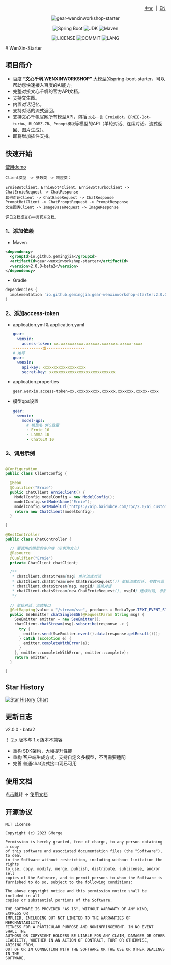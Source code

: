 <div align="right">
<a href="/README.md">中文</a> &nbsp;|&nbsp;
<a href="/README-EN.md">EN</a>
</div>

<div align="center">

![gear-wenxinworkshop-starter](https://socialify.git.ci/GMerge01/wenxin-starter/image?font=Inter&forks=1&issues=1&language=1&name=1&owner=1&pattern=Floating%20Cogs&pulls=1&stargazers=1&theme=Light)

![Spring Boot](https://img.shields.io/badge/Spring%20Boot-3.1.2-brightgreen.svg)
![JDK](https://img.shields.io/badge/JDK-17.0.5-orange.svg)
![Maven](https://img.shields.io/badge/Maven-3.9-blue.svg)

![LICENSE](https://img.shields.io/github/license/GMerge01/wenxin-starter?style=flat-square)
![COMMIT](https://img.shields.io/github/last-commit/GMerge01/wenxin-starter?style=flat-square)
![LANG](https://img.shields.io/badge/language-Java-7F52FF?style=flat-square)

</div>
# WenXin-Starter

## 项目简介
- 百度 **“文心千帆 WENXINWORKSHOP”** 大模型的spring-boot-starter，可以帮助您快速接入百度的AI能力。
- 完整对接文心千帆的官方API文档。
- 支持文生图。
- 内置对话记忆。
- 支持对话的流式返回。
- 支持文心千帆官网所有模型API，包括  `文心一言 ErnieBot`、`ERNIE-Bot-turbo`、`BLOOMZ-7B`、`Prompt模板`等模型的API（单轮对话、连续对话、流式返回、图片生成）。
- 即将增加插件支持。

## 快速开始

[使用demo](https://github.com/gemingjia/springboot-wenxin-demo)

```text
Client类型 -> 参数类 -> 响应类：

ErnieBotClient、ErnieBot4Client、ErnieBotTurboClient -> ChatErnieRequest -> ChatResponse
其他对话Client -> ChatBaseRequest -> ChatResponse
PromptBotClient -> ChatPromptRequest -> PromptResponse
文生图类Client -> ImageBaseRequest -> ImageResponse

详见文档或文心一言官方文档。
```

### 1、添加依赖

- Maven
```xml
<dependency>
  <groupId>io.github.gemingjia</groupId>
  <artifactId>gear-wenxinworkshop-starter</artifactId>
  <version>2.0.0-beta2</version>
</dependency>
```
- Gradle
```gradle
dependencies {
  implementation 'io.github.gemingjia:gear-wenxinworkshop-starter:2.0.0-beta2' 
}
```

### 2、添加access-token
- application.yml & application.yaml
  ```yaml
  gear:
    wenxin:
      access-token: xx.xxxxxxxxxx.xxxxxx.xxxxxxx.xxxxx-xxxx
  -------------或-----------------
  # 推荐
  gear:
    wenxin:
      api-key: xxxxxxxxxxxxxxxxxxx
      secret-key: xxxxxxxxxxxxxxxxxxxxxxxxxxxxx
  ```
- application.properties
  ```properties
  gear.wenxin.access-token=xx.xxxxxxxxxx.xxxxxx.xxxxxxx.xxxxx-xxxx
  ```

- 模型qps设置
  ```yaml
  gear:
    wenxin:
      model-qps:
        # 模型名 QPS数量
        - Ernie 10
        - Lamma 10
        - ChatGLM 10
  ```

### 3、调用示例

```java

@Configuration
public class ClientConfig {

  @Bean
  @Qualifier("Ernie")
  public ChatClient ernieClient() {
    ModelConfig modelConfig = new ModelConfig();
    modelConfig.setModelName("Ernie");
    modelConfig.setModelUrl("https://aip.baidubce.com/rpc/2.0/ai_custom/v1/wenxinworkshop/chat/completions");
    return new ChatClient(modelConfig);
  }

}

@RestController
public class ChatController {

  // 要调用的模型的客户端（示例为文心）
  @Resource
  @Qualifier("Ernie")
  private ChatClient chatClient;

  /**
   * chatClient.chatStream(msg) 单轮流式对话
   * chatClient.chatStream(new ChatErnieRequest()) 单轮流式对话, 参数可调
   * chatClient.chatsStream(msg, msgId) 连续对话
   * chatClient.chatsStream(new ChatErnieRequest(), msgId) 连续对话, 参数可调
   */
  
  // 单轮对话，流式接口
  @GetMapping(value = "/stream/sse", produces = MediaType.TEXT_EVENT_STREAM_VALUE)
  public SseEmitter chatSingleSSE(@RequestParam String msg) {
    SseEmitter emitter = new SseEmitter();
    chatClient.chatStream(msg).subscribe(response -> {
      try {
        emitter.send(SseEmitter.event().data(response.getResult()));
      } catch (Exception e) {
        emitter.completeWithError(e);
      }
    }, emitter::completeWithError, emitter::complete);
    return emitter;
  }

}
```

## Star History

[![Star History Chart](https://api.star-history.com/svg?repos=GMerge01/wenxin-starter&type=Date)](https://star-history.com/#GMerge01/wenxin-starter)

## 更新日志
v2.0.0 - bata2

！ 2.x 版本与 1.x 版本不兼容
- 重构 SDK架构，大幅提升性能
- 重构 客户端生成方式，支持自定义多模型，不再需要适配
- 完善 普通chat流式接口现已可用

## 使用文档

<div>
点击跳转 => 
<a href="/wenxin-doc.md">使用文档</a>
</div>

## 开源协议
```text
MIT License

Copyright (c) 2023 GMerge

Permission is hereby granted, free of charge, to any person obtaining a copy
of this software and associated documentation files (the "Software"), to deal
in the Software without restriction, including without limitation the rights
to use, copy, modify, merge, publish, distribute, sublicense, and/or sell
copies of the Software, and to permit persons to whom the Software is
furnished to do so, subject to the following conditions:

The above copyright notice and this permission notice shall be included in all
copies or substantial portions of the Software.

THE SOFTWARE IS PROVIDED "AS IS", WITHOUT WARRANTY OF ANY KIND, EXPRESS OR
IMPLIED, INCLUDING BUT NOT LIMITED TO THE WARRANTIES OF MERCHANTABILITY,
FITNESS FOR A PARTICULAR PURPOSE AND NONINFRINGEMENT. IN NO EVENT SHALL THE
AUTHORS OR COPYRIGHT HOLDERS BE LIABLE FOR ANY CLAIM, DAMAGES OR OTHER
LIABILITY, WHETHER IN AN ACTION OF CONTRACT, TORT OR OTHERWISE, ARISING FROM,
OUT OF OR IN CONNECTION WITH THE SOFTWARE OR THE USE OR OTHER DEALINGS IN THE
SOFTWARE.
```
